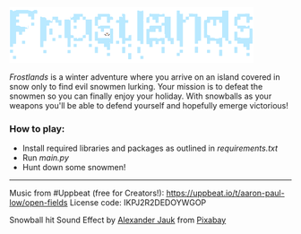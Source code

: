 ![Frostlands](assets/logo_text.png)

_Frostlands_ is a winter adventure where you arrive on an island covered in snow only 
to find evil snowmen lurking. Your mission is to defeat the snowmen so you can finally 
enjoy your holiday. With snowballs as your weapons you'll be able to defend yourself
and hopefully emerge victorious!



### How to play:
- Install required libraries and packages as outlined in _requirements.txt_
- Run _main.py_
- Hunt down some snowmen!




---
Music from #Uppbeat (free for Creators!):
https://uppbeat.io/t/aaron-paul-low/open-fields
License code: IKPJ2R2DEDOYWGOP

Snowball hit Sound Effect by <a href="https://pixabay.com/users/alex_jauk-16800354/?utm_source=link-attribution&utm_medium=referral&utm_campaign=music&utm_content=279699">Alexander Jauk</a> from <a href="https://pixabay.com//?utm_source=link-attribution&utm_medium=referral&utm_campaign=music&utm_content=279699">Pixabay</a>



